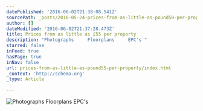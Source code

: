 ```yaml
---
datePublished: '2016-06-02T21:38:08.541Z'
sourcePath: _posts/2016-05-24-prices-from-as-little-as-pound50-per-property.md
author: []
dateModified: '2016-06-02T21:37:28.473Z'
title: Prices from as little as £55 per property
description: "Photographs     Floorplans     EPC's "
starred: false
inFeed: true
hasPage: true
inNav: false
url: prices-from-as-little-as-pound55-per-property/index.html
_context: 'http://schema.org'
_type: Article

---
```

![Photographs     Floorplans     EPC's ](https://s3-us-west-2.amazonaws.com/the-grid-img/p/678b0fdddb76c55c5c00b5fd5ea89b8d436ae905.jpg)